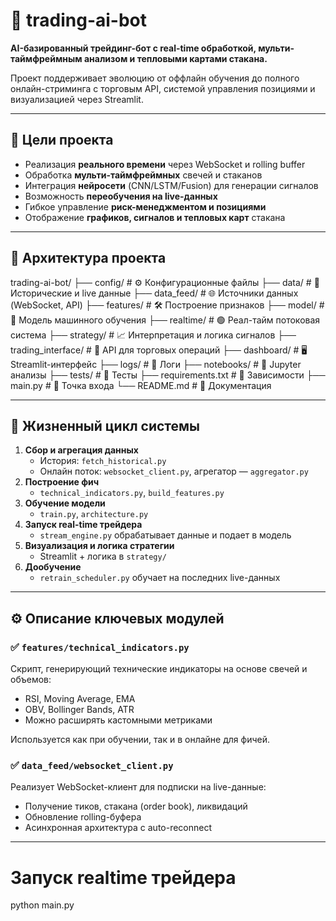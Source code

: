# 🤖 trading-ai-bot

**AI-базированный трейдинг-бот с real-time обработкой, мульти-таймфреймным анализом и тепловыми картами стакана.**

Проект поддерживает эволюцию от оффлайн обучения до полного онлайн-стриминга с торговым API, системой управления позициями и визуализацией через Streamlit.

---

## 📌 Цели проекта

- Реализация **реального времени** через WebSocket и rolling buffer
- Обработка **мульти-таймфреймных** свечей и стаканов
- Интеграция **нейросети** (CNN/LSTM/Fusion) для генерации сигналов
- Возможность **переобучения на live-данных**
- Гибкое управление **риск-менеджментом и позициями**
- Отображение **графиков, сигналов и тепловых карт** стакана

---

## 📂 Архитектура проекта

trading-ai-bot/
├── config/ # ⚙️ Конфигурационные файлы
├── data/ # 💾 Исторические и live данные
├── data_feed/ # 🌐 Источники данных (WebSocket, API)
├── features/ # 🛠️ Построение признаков
├── model/ # 🧠 Модель машинного обучения
├── realtime/ # 🟢 Реал-тайм потоковая система
├── strategy/ # 📈 Интерпретация и логика сигналов
├── trading_interface/ # 📡 API для торговых операций
├── dashboard/ # 🖥️ Streamlit-интерфейс
├── logs/ # 📜 Логи
├── notebooks/ # 📓 Jupyter анализы
├── tests/ # 🧪 Тесты
├── requirements.txt # 🔧 Зависимости
├── main.py # 🚀 Точка входа
└── README.md # 📝 Документация


---

## 🔁 Жизненный цикл системы

1. **Сбор и агрегация данных**
   - История: `fetch_historical.py`
   - Онлайн поток: `websocket_client.py`, агрегатор — `aggregator.py`
2. **Построение фич**
   - `technical_indicators.py`, `build_features.py`
3. **Обучение модели**
   - `train.py`, `architecture.py`
4. **Запуск real-time трейдера**
   - `stream_engine.py` обрабатывает данные и подает в модель
5. **Визуализация и логика стратегии**
   - Streamlit + логика в `strategy/`
6. **Дообучение**
   - `retrain_scheduler.py` обучает на последних live-данных

---

## ⚙️ Описание ключевых модулей

### ✅ `features/technical_indicators.py`

Скрипт, генерирующий технические индикаторы на основе свечей и объемов:

- RSI, Moving Average, EMA
- OBV, Bollinger Bands, ATR
- Можно расширять кастомными метриками

Используется как при обучении, так и в онлайне для фичей.

### ✅ `data_feed/websocket_client.py`

Реализует WebSocket-клиент для подписки на live-данные:

- Получение тиков, стакана (order book), ликвидаций
- Обновление rolling-буфера
- Асинхронная архитектура с auto-reconnect

---

# Запуск realtime трейдера
python main.py
